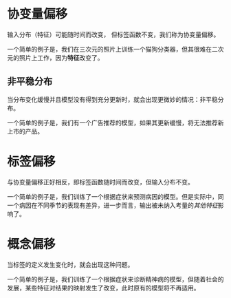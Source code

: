 # 协变量偏移
输入分布（特征）可能随时间而改变， 但标签函数不变，我们称为协变量偏移。

一个简单的例子是，我们在三次元的照片上训练一个猫狗分类器，但其很难在二次元的照片上工作，因为**特征**改变了。

## 非平稳分布
当分布变化缓慢并且模型没有得到充分更新时，就会出现更微妙的情况：非平稳分布。

一个简单的例子是，我们有一个广告推荐的模型，如果其更新缓慢，将无法推荐新上市的产品。

# 标签偏移
与协变量偏移正好相反，即标签函数随时间而改变，但输入分布不变。

一个简单的例子是，我们训练了一个根据症状来预测病因的模型。但是实际中，同一个病因在不同季节的表现有差异，进一步而言，输出被未纳入考量的*其他特征*影响了。

# 概念偏移
当标签的定义发生变化时，就会出现这种问题。

一个简单的例子是，我们训练了一个根据症状来诊断精神病的模型，但随着社会的发展，某些特征对结果的映射发生了改变，此时原有的模型将不再适用。